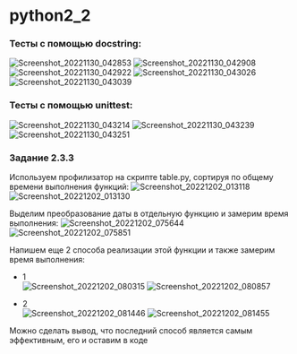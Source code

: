 # python2_2

### Тесты с помощью docstring:
![Screenshot_20221130_042853](https://user-images.githubusercontent.com/51710201/204785008-02b672a3-7e9b-4170-abc5-39c299e875b3.png)
![Screenshot_20221130_042908](https://user-images.githubusercontent.com/51710201/204785015-ea99fe04-1da3-4350-b278-94fc58274c16.png)
![Screenshot_20221130_042922](https://user-images.githubusercontent.com/51710201/204785028-b51bc20a-823b-4a3e-97d4-6e6eec209064.png)
![Screenshot_20221130_043026](https://user-images.githubusercontent.com/51710201/204785040-131a8c1f-8baa-48c4-bfaa-f0ca92c36b0c.png)
![Screenshot_20221130_043039](https://user-images.githubusercontent.com/51710201/204785048-4fa2fd70-8c44-4541-bafc-c4711f5c3bf7.png)

### Тесты с помощью unittest:
![Screenshot_20221130_043214](https://user-images.githubusercontent.com/51710201/204785462-f2653ce6-56a7-4c46-8e89-352f4661ff83.png)
![Screenshot_20221130_043239](https://user-images.githubusercontent.com/51710201/204785470-34b85425-1d3d-489b-b791-aaa8478b6764.png)
![Screenshot_20221130_043251](https://user-images.githubusercontent.com/51710201/204785481-91cedb1e-bd56-4a81-9ead-8dfa2caedc24.png)


### Задание 2.3.3

Используем профилизатор на скрипте table.py, сортируя по общему времени выполнения функций:
![Screenshot_20221202_013118](https://user-images.githubusercontent.com/51710201/205325739-8709b4a1-fbc5-47a1-b4b9-3e5d4c783991.png)
![Screenshot_20221202_013130](https://user-images.githubusercontent.com/51710201/205325759-c1abaa13-ef4b-4248-8e65-b8b653b829ec.png)


Выделим преобразование даты в отдельную функцию и замерим время выполнения:
![Screenshot_20221202_075644](https://user-images.githubusercontent.com/51710201/205325814-f2c9a887-3dc5-4dd3-9857-0b41c34d449d.png)
![Screenshot_20221202_075851](https://user-images.githubusercontent.com/51710201/205325836-f407418a-e6ac-4b57-9484-ab41212f01a6.png)


Напишем еще 2 способа реализации этой функции и также замерим время выполнения:
- 1  
![Screenshot_20221202_080315](https://user-images.githubusercontent.com/51710201/205325878-2fc70ff5-f492-4d66-b3b0-b8e8d27ecaa6.png)
![Screenshot_20221202_080857](https://user-images.githubusercontent.com/51710201/205325885-52d63632-b652-4a15-b8e9-a7bc6c5407ca.png)

- 2   
![Screenshot_20221202_081446](https://user-images.githubusercontent.com/51710201/205325927-9dc49efe-a247-494a-80b7-09acc7ea94aa.png)
![Screenshot_20221202_081455](https://user-images.githubusercontent.com/51710201/205325951-3054d307-9678-4855-9ad6-790b185dba9d.png)

Можно сделать вывод, что последний способ является самым эффективным, его и оставим в коде
